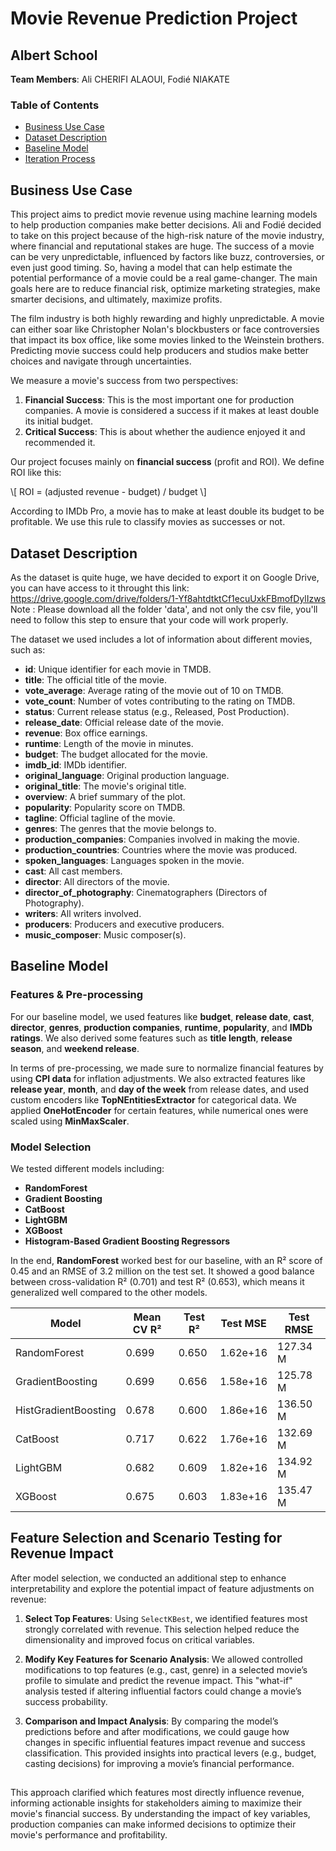 # Movie Revenue Prediction Project

## Albert School

**Team Members**: Ali CHERIFI ALAOUI, Fodié NIAKATE

### Table of Contents

- [Business Use Case](#business-use-case)
- [Dataset Description](#dataset-description)
- [Baseline Model](#baseline-model)
- [Iteration Process](#iteration-process)

## Business Use Case

This project aims to predict movie revenue using machine learning models to help production companies make better decisions. Ali and Fodié decided to take on this project because of the high-risk nature of the movie industry, where financial and reputational stakes are huge. The success of a movie can be very unpredictable, influenced by factors like buzz, controversies, or even just good timing. So, having a model that can help estimate the potential performance of a movie could be a real game-changer. The main goals here are to reduce financial risk, optimize marketing strategies, make smarter decisions, and ultimately, maximize profits.

The film industry is both highly rewarding and highly unpredictable. A movie can either soar like Christopher Nolan's blockbusters or face controversies that impact its box office, like some movies linked to the Weinstein brothers. Predicting movie success could help producers and studios make better choices and navigate through uncertainties.

We measure a movie's success from two perspectives:

1. **Financial Success**: This is the most important one for production companies. A movie is considered a success if it makes at least double its initial budget.
2. **Critical Success**: This is about whether the audience enjoyed it and recommended it.

Our project focuses mainly on **financial success** (profit and ROI). We define ROI like this:

\\[ ROI = (adjusted revenue - budget) / budget \\]

According to IMDb Pro, a movie has to make at least double its budget to be profitable. We use this rule to classify movies as successes or not.

## Dataset Description

As the dataset is quite huge, we have decided to export it on  Google Drive, you can have access to it throught this link: https://drive.google.com/drive/folders/1-Yf8ahtdtktCf1ecuUxkFBmofDylIzws
Note : Please download all the folder 'data', and not only the csv file, you'll need to follow this step to ensure that your code will work properly.

The dataset we used includes a lot of information about different movies, such as:

- **id**: Unique identifier for each movie in TMDB.
- **title**: The official title of the movie.
- **vote_average**: Average rating of the movie out of 10 on TMDB.
- **vote_count**: Number of votes contributing to the rating on TMDB.
- **status**: Current release status (e.g., Released, Post Production).
- **release_date**: Official release date of the movie.
- **revenue**: Box office earnings.
- **runtime**: Length of the movie in minutes.
- **budget**: The budget allocated for the movie.
- **imdb_id**: IMDb identifier.
- **original_language**: Original production language.
- **original_title**: The movie's original title.
- **overview**: A brief summary of the plot.
- **popularity**: Popularity score on TMDB.
- **tagline**: Official tagline of the movie.
- **genres**: The genres that the movie belongs to.
- **production_companies**: Companies involved in making the movie.
- **production_countries**: Countries where the movie was produced.
- **spoken_languages**: Languages spoken in the movie.
- **cast**: All cast members.
- **director**: All directors of the movie.
- **director_of_photography**: Cinematographers (Directors of Photography).
- **writers**: All writers involved.
- **producers**: Producers and executive producers.
- **music_composer**: Music composer(s).

## Baseline Model

### Features & Pre-processing

For our baseline model, we used features like **budget**, **release date**, **cast**, **director**, **genres**, **production companies**, **runtime**, **popularity**, and **IMDb ratings**. We also derived some features such as **title length**, **release season**, and **weekend release**.

In terms of pre-processing, we made sure to normalize financial features by using **CPI data** for inflation adjustments. We also extracted features like **release year**, **month**, and **day of the week** from release dates, and used custom encoders like **TopNEntitiesExtractor** for categorical data. We applied **OneHotEncoder** for certain features, while numerical ones were scaled using **MinMaxScaler**.

### Model Selection

We tested different models including:

- **RandomForest**
- **Gradient Boosting**
- **CatBoost**
- **LightGBM**
- **XGBoost**
- **Histogram-Based Gradient Boosting Regressors**

In the end, **RandomForest** worked best for our baseline, with an R² score of 0.45 and an RMSE of 3.2 million on the test set. It showed a good balance between cross-validation R² (0.701) and test R² (0.653), which means it generalized well compared to the other models.

| Model                | Mean CV R² | Test R² | Test MSE | Test RMSE |
| -------------------- | ---------- | ------- | -------- | --------- |
| RandomForest         | 0.699      | 0.650   | 1.62e+16 | 127.34 M  |
| GradientBoosting     | 0.699      | 0.656   | 1.58e+16 | 125.78 M  |
| HistGradientBoosting | 0.678      | 0.600   | 1.86e+16 | 136.50 M  |
| CatBoost             | 0.717      | 0.622   | 1.76e+16 | 132.69 M  |
| LightGBM             | 0.682      | 0.609   | 1.82e+16 | 134.92 M  |
| XGBoost              | 0.675      | 0.603   | 1.83e+16 | 135.47 M  |

## Feature Selection and Scenario Testing for Revenue Impact

After model selection, we conducted an additional step to enhance interpretability and explore the potential impact of feature adjustments on revenue:

1. **Select Top Features**: Using `SelectKBest`, we identified features most strongly correlated with revenue. This selection helped reduce the dimensionality and improved focus on critical variables.

2. **Modify Key Features for Scenario Analysis**: We allowed controlled modifications to top features (e.g., cast, genre) in a selected movie’s profile to simulate and predict the revenue impact. This "what-if" analysis tested if altering influential factors could change a movie’s success probability.

3. **Comparison and Impact Analysis**: By comparing the model’s predictions before and after modifications, we could gauge how changes in specific influential features impact revenue and success classification. This provided insights into practical levers (e.g., budget, casting decisions) for improving a movie’s financial performance.

##

This approach clarified which features most directly influence revenue, informing actionable insights for stakeholders aiming to maximize their movie's financial success. By understanding the impact of key variables, production companies can make informed decisions to optimize their movie's performance and profitability.
```